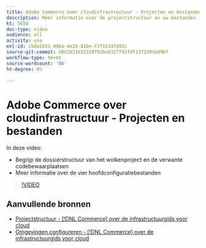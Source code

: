 ```yaml
---
title: Adobe Commerce over cloudinfrastructuur - Projecten en bestanden
description: Meer informatie over de projectstructuur en uw bestanden. Begrijp de bestandsstructuur van het Cloud-project en alle benodigde opslagruimten.
kt: 5658
doc-type: video
audience: all
activity: use
exl-id: cbda1031-906a-4e25-81be-f3f15347d82c
source-git-commit: e8d2631b31319701beb327f42fdf1372d9dad9b7
workflow-type: tm+mt
source-wordcount: '86'
ht-degree: 0%

---
```


# Adobe Commerce over cloudinfrastructuur - Projecten en bestanden

In deze video:

- Begrijp de dossierstructuur van het wolkenproject en de verwante codebewaarplaatsen
- Meer informatie over de vier hoofdconfiguratiebestanden

>[!VIDEO](https://video.tv.adobe.com/v/35694?quality=12&learn=on)

## Aanvullende bronnen

- [Projectstructuur - [!DNL Commerce] over de infrastructuurgids voor cloud](https://experienceleague.adobe.com/docs/commerce-cloud-service/user-guide/project/file-structure.html)
- [Omgevingen configureren - [!DNL Commerce] over de infrastructuurgids voor cloud](https://experienceleague.adobe.com/docs/commerce-cloud-service/user-guide/configure/overview.html)
